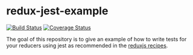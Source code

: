 # redux-jest-example
[![Build Status](https://travis-ci.org/lnmunhoz/redux-jest-example.svg?branch=master)](https://travis-ci.org/lnmunhoz/redux-jest-example)
[![Coverage Status](https://coveralls.io/repos/github/lnmunhoz/redux-jest-example/badge.svg?branch=master)](https://coveralls.io/github/lnmunhoz/redux-jest-example?branch=master)

The goal of this repository is to give an example of how to write tests for your
reducers using jest as recommended in the [reduxjs recipes](http://redux.js.org/docs/recipes/WritingTests.html).
